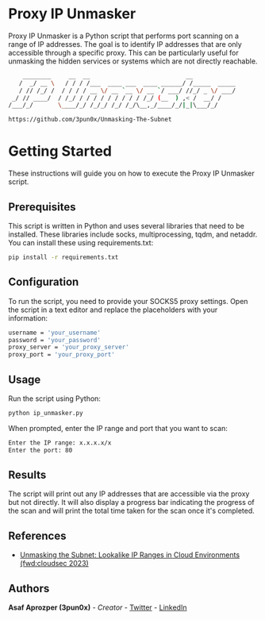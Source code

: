 # Proxy IP Unmasker

Proxy IP Unmasker is a Python script that performs port scanning on a range of IP addresses. The goal is to identify IP addresses that are only accessible through a specific proxy. This can be particularly useful for unmasking the hidden services or systems which are not directly reachable.

```bash
    ________     __  __                           __            
   /  _/ __ \   / / / /___  ____ ___  ____ ______/ /_____  _____
   / // /_/ /  / / / / __ \/ __ `__ \/ __ `/ ___/ //_/ _ \/ ___/
 _/ // ____/  / /_/ / / / / / / / / / /_/ (__  ) ,< /  __/ /    
/___/_/       \____/_/ /_/_/ /_/ /_/\__,_/____/_/|_|\___/_/     

https://github.com/3pun0x/Unmasking-The-Subnet                                                                
```

# Getting Started
These instructions will guide you on how to execute the Proxy IP Unmasker script.


## Prerequisites
This script is written in Python and uses several libraries that need to be installed. These libraries include socks, multiprocessing, tqdm, and netaddr. You can install these using requirements.txt:
```bash
pip install -r requirements.txt
```


## Configuration
To run the script, you need to provide your SOCKS5 proxy settings. Open the script in a text editor and replace the placeholders with your information:
```bash
username = 'your_username'
password = 'your_password'
proxy_server = 'your_proxy_server'
proxy_port = 'your_proxy_port'
```


## Usage
Run the script using Python:
```bash
python ip_unmasker.py
```
When prompted, enter the IP range and port that you want to scan:
```bash
Enter the IP range: x.x.x.x/x
Enter the port: 80
```


## Results
The script will print out any IP addresses that are accessible via the proxy but not directly. It will also display a progress bar indicating the progress of the scan and will print the total time taken for the scan once it's completed.

## References
- [Unmasking the Subnet: Lookalike IP Ranges in Cloud Environments (fwd:cloudsec 2023)](https://pretalx.com/fwd-cloudsec-2023/talk/XDU89P/)


## Authors
**Asaf Aprozper (3pun0x)** - *Creator* - [Twitter](https://twitter.com/3pun0x) - [LinkedIn](https://www.linkedin.com/in/asafaprozper) 
